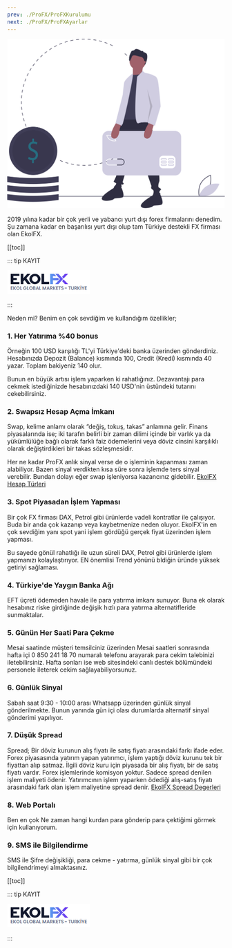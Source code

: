 ```yaml
---
prev: ./ProFX/ProFXKurulumu
next: ./ProFX/ProFXAyarlar
---
```


![online ödeme](./img/pay_online.svg)

2019 yılına kadar bir çok yerli ve yabancı yurt dışı forex firmalarını denedim. 
Şu zamana kadar en başarılısı yurt dışı olup tam Türkiye destekli FX firması olan EkolFX. 

[[toc]]

::: tip KAYIT

<a href='https://www.ekolfx5.com/hesap-ac?ref=1959&utm_source=refout&utm_term=1959'><img src='./img/ekolfx.png' border="0" title='EkolFX Hesap Aç' alt='EkolFX Hesap Aç'/></a>

<!-- [**Şu linkten kayıt olabilirsiniz**](https://www.ekolfx5.com/hesap-ac?ref=1959&utm_source=refout&utm_term=1959)> -->

:::

Neden mi? Benim en çok sevdiğim ve kullandığım özellikler;

 ### 1. Her Yatırıma %40 bonus
Örneğin 100 USD karşılığı TL'yi Türkiye'deki banka üzerinden gönderdiniz. Hesabınızda Depozit (Balance) kısmında 100, Credit (Kredi) kısmında 40 yazar.  Toplam bakiyeniz 140 olur. 

Bunun en büyük artısı işlem yaparken ki rahatlığınız. Dezavantajı para cekmek istediğinizde hesabınızdaki 140 USD'nin üstündeki tutarını cekebilirsiniz.

### 2. Swapsız Hesap Açma İmkanı
Swap, kelime anlamı olarak “değiş, tokuş, takas” anlamına gelir. Finans piyasalarında ise; iki tarafın belirli bir zaman dilimi içinde bir varlık ya da yükümlülüğe bağlı olarak farklı faiz ödemelerini veya döviz cinsini karşılıklı olarak değiştirdikleri bir takas sözleşmesidir.

Her ne kadar ProFX anlık sinyal verse de o işleminin kapanması zaman alabiliyor. Bazen sinyal verdikten kısa süre sonra işlemde ters sinyal verebilir. Bundan dolayı eğer swap işleniyorsa kazancınız gidebilir.
[EkolFX Hesap Türleri](https://www.ekolfx5.com/accounts)

### 3. Spot Piyasadan İşlem Yapması
Bir çok FX firması DAX, Petrol gibi ürünlerde vadeli kontratlar ile çalışıyor. Buda bir anda çok kazanıp veya kaybetmenize neden oluyor. EkolFX'in en çok sevdiğim yanı spot yani işlem gördüğü gerçek fiyat üzerinden işlem yapması. 

Bu sayede gönül rahatlığı ile uzun süreli DAX, Petrol gibi ürünlerde işlem yapmanızı kolaylaştırıyor. EN önemlisi Trend yönünü bldiğin üründe yüksek getiriyi sağlaması.

 ### 4. Türkiye'de Yaygın Banka Ağı
EFT üçreti ödemeden havale ile para yatırma imkanı sunuyor. Buna ek olarak hesabınız riske girdiğinde değişik hızlı para yatırma alternatifleride sunmaktalar.

 ### 5. Günün Her Saati Para Çekme
Mesai saatinde müşteri temsilciniz üzerinden Mesai saatleri sonrasında hafta içi 0 850 241 18 70 numaralı telefonu arayarak para cekim talebinizi iletebilirsiniz. Hafta sonları ise web sitesindeki canlı destek bölümündeki personele ileterek cekim sağlayabiliyorsunuz.
 
 ### 6. Günlük Sinyal
 Sabah saat 9:30 - 10:00 arası Whatsapp üzerinden günlük sinyal gönderilmekte. Bunun yanında gün içi olası durumlarda alternatif sinyal gönderimi yapılıyor.
 
 ### 7. Düşük Spread
Spread; Bir döviz kurunun alış fiyatı ile satış fiyatı arasındaki farkı ifade eder. Forex piyasasında yatırım yapan yatırımcı, işlem yaptığı döviz kurunu tek bir fiyattan alıp satmaz. İlgili döviz kuru için piyasada bir alış fiyatı, bir de satış fiyatı vardır. Forex işlemlerinde komisyon yoktur. Sadece spread denilen işlem maliyeti ödenir. Yatırımcının işlem yaparken ödediği alış-satış fiyatı arasındaki fark olan işlem maliyetine spread denir. 
[EkolFX Spread Degerleri](https://www.ekolfx5.com/spread)

### 8. Web Portalı
Ben en çok Ne zaman hangi kurdan para gönderip para çektiğimi görmek için kullanıyorum. 

### 9. SMS ile Bilgilendirme
SMS ile Şifre değişikliği, para cekme - yatırma, günlük sinyal gibi bir çok bilgilendrimeyi almaktasınız.


[[toc]]

::: tip KAYIT

<a href='https://www.ekolfx5.com/hesap-ac?ref=1959&utm_source=refout&utm_term=1959'><img src='./img/ekolfx.png' border="0" title='EkolFX Hesap Aç' alt='EkolFX Hesap Aç'/></a>

<!-- [**Şu linkten kayıt olabilirsiniz**](https://www.ekolfx5.com/hesap-ac?ref=1959&utm_source=refout&utm_term=1959) -->

:::
